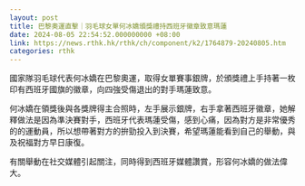 ```yaml
---
layout: post
title: 巴黎奧運直擊｜羽毛球女單何冰嬌頒獎禮持西班牙徽章致意瑪蓮
date: 2024-08-05 22:54:52.000000000 +08:00
link: https://news.rthk.hk/rthk/ch/component/k2/1764879-20240805.htm
categories: rthk
---
```


國家隊羽毛球代表何冰嬌在巴黎奧運，取得女單賽事銀牌，於頒獎禮上手持著一枚印有西班牙國旗的徽章，向四強受傷退出的對手瑪蓮致意。

何冰嬌在領獎後與各獎牌得主合照時，左手展示銀牌，右手拿著西班牙徽章，她解釋做法是因為準決賽對手，西班牙代表瑪蓮受傷，感到心痛，因為對方是非常優秀的的運動員，所以想帶著對方的拚勁投入到決賽，希望瑪蓮能看到自己的舉動，與及祝福對方早日康復。

有關舉動在社交媒體引起關注，同時得到西班牙媒體讚賞，形容何冰嬌的做法偉大。
